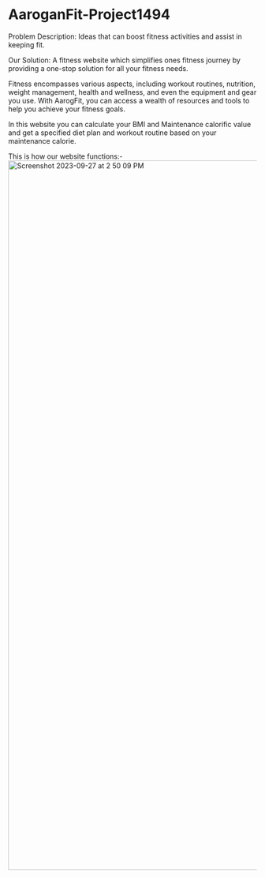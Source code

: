 # AaroganFit-Project1494
Problem Description: Ideas that can boost fitness activities and assist in keeping fit.

Our Solution: 
A fitness website which simplifies ones fitness journey by providing a one-stop solution for all your fitness needs. 

Fitness encompasses various aspects, including workout routines, nutrition, weight management, health and wellness, and even the equipment and gear you use. With AarogFit, you can access a wealth of resources and tools to help you achieve your fitness goals.

In this website you can calculate your BMI and Maintenance calorific value and get a specified diet plan and workout routine based on your maintenance calorie.

This is how our website functions:-
<img width="1438" alt="Screenshot 2023-09-27 at 2 50 09 PM" src="https://github.com/SahilNIT/AarogFIT-Project1494/assets/142675909/279d90e3-e8d1-48d1-9fb6-6ff150b9f090">
